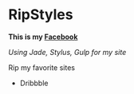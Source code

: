 # RipStyles

**This is my [Facebook](http://facebook.com/lynkxyz)**

*Using Jade, Stylus, Gulp for my site*

Rip my favorite sites
* Dribbble
